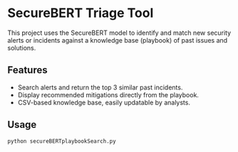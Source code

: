 # SecureBERT Triage Tool

This project uses the SecureBERT model to identify and match new security alerts or incidents
against a knowledge base (playbook) of past issues and solutions.

## Features
- Search alerts and return the top 3 similar past incidents.
- Display recommended mitigations directly from the playbook.
- CSV-based knowledge base, easily updatable by analysts.

## Usage
```bash
python secureBERTplaybookSearch.py
